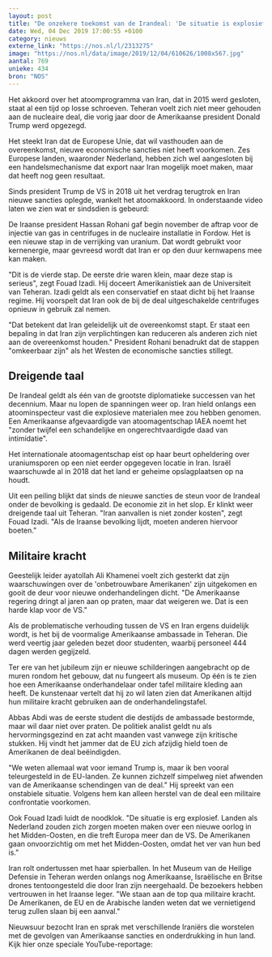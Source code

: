 ```yaml
---
layout: post
title: "De onzekere toekomst van de Irandeal: 'De situatie is explosief'"
date: Wed, 04 Dec 2019 17:00:55 +0100
category: nieuws
externe_link: "https://nos.nl/l/2313275"
image: "https://nos.nl/data/image/2019/12/04/610626/1008x567.jpg"
aantal: 769
unieke: 434
bron: "NOS"
---
```


<p>Het akkoord over het atoomprogramma van Iran, dat in 2015 werd gesloten, staat al een tijd op losse schroeven. Teheran voelt zich niet meer gehouden aan de nucleaire deal, die vorig jaar door de Amerikaanse president Donald Trump werd opgezegd.</p>
<p>Het steekt Iran dat de Europese Unie, dat wil vasthouden aan de overeenkomst, nieuwe economische sancties niet heeft voorkomen. Zes Europese landen, waaronder Nederland, hebben zich wel aangesloten bij een handelsmechanisme dat export naar Iran mogelijk moet maken, maar dat heeft nog geen resultaat. </p>
<p>Sinds president Trump de VS in 2018 uit het verdrag terugtrok en Iran nieuwe sancties oplegde, wankelt het atoomakkoord. In onderstaande video laten we zien wat er sindsdien is gebeurd:</p>
<p>De Iraanse president Hassan Rohani gaf begin november de aftrap voor de injectie van gas in centrifuges in de nucleaire installatie in Fordow. Het is een nieuwe stap in de verrijking van uranium. Dat wordt gebruikt voor kernenergie, maar gevreesd wordt dat Iran er op den duur kernwapens mee kan maken.</p>
<p>"Dit is de vierde stap. De eerste drie waren klein, maar deze stap is serieus", zegt Fouad Izadi. Hij doceert Amerikanistiek aan de Universiteit van Teheran. Izadi geldt als een conservatief en staat dicht bij het Iraanse regime. Hij voorspelt dat Iran ook de bij de deal uitgeschakelde centrifuges opnieuw in gebruik zal nemen.</p>
<p>"Dat betekent dat Iran geleidelijk uit de overeenkomst stapt. Er staat een bepaling in dat Iran zijn verplichtingen kan reduceren als anderen zich niet aan de overeenkomst houden." President Rohani benadrukt dat de stappen "omkeerbaar zijn" als het Westen de economische sancties stillegt.</p>
<h2>Dreigende taal</h2>
<p>De Irandeal geldt als één van de grootste diplomatieke successen van het decennium. Maar nu lopen de spanningen weer op. Iran hield onlangs een atoominspecteur vast die explosieve materialen mee zou hebben genomen. Een Amerikaanse afgevaardigde van atoomagentschap IAEA noemt het "zonder twijfel een schandelijke en ongerechtvaardigde daad van intimidatie".</p>
<p>Het internationale atoomagentschap eist op haar beurt opheldering over uraniumsporen op een niet eerder opgegeven locatie in Iran. Israël waarschuwde al in 2018 dat het land er geheime opslagplaatsen op na houdt.</p>
<p>Uit een peiling blijkt dat sinds de nieuwe sancties de steun voor de Irandeal onder de bevolking is gedaald. De economie zit in het slop. Er klinkt weer dreigende taal uit Teheran. "Iran aanvallen is niet zonder kosten", zegt Fouad Izadi. "Als de Iraanse bevolking lijdt, moeten anderen hiervoor boeten."</p>
<h2>Militaire kracht</h2>
<p>Geestelijk leider ayatollah Ali Khamenei voelt zich gesterkt dat zijn waarschuwingen over de 'onbetrouwbare Amerikanen' zijn uitgekomen en gooit de deur voor nieuwe onderhandelingen dicht. "De Amerikaanse regering dringt al jaren aan op praten, maar dat weigeren we. Dat is een harde klap voor de VS."</p>
<p>Als de problematische verhouding tussen de VS en Iran ergens duidelijk wordt, is het bij de voormalige Amerikaanse ambassade in Teheran. Die werd veertig jaar geleden bezet door studenten, waarbij personeel 444 dagen werden gegijzeld.</p>
<p>Ter ere van het jubileum zijn er nieuwe schilderingen aangebracht op de muren rondom het gebouw, dat nu fungeert als museum. Op één is te zien hoe een Amerikaanse onderhandelaar onder tafel militaire kleding aan heeft. De kunstenaar vertelt dat hij zo wil laten zien dat Amerikanen altijd hun militaire kracht gebruiken aan de onderhandelingstafel.</p>
<p>Abbas Abdi was de eerste student die destijds de ambassade bestormde, maar wil daar niet over praten. De politiek analist geldt nu als hervormingsgezind en zat acht maanden vast vanwege zijn kritische stukken. Hij vindt het jammer dat de EU zich afzijdig hield toen de Amerikanen de deal beëindigden.</p>
<p>"We weten allemaal wat voor iemand Trump is, maar ik ben vooral teleurgesteld in de EU-landen. Ze kunnen zichzelf simpelweg niet afwenden van de Amerikaanse schendingen van de deal." Hij spreekt van een onstabiele situatie. Volgens hem kan alleen herstel van de deal een militaire confrontatie voorkomen.</p>
<p>Ook Fouad Izadi luidt de noodklok. "De situatie is erg explosief. Landen als Nederland zouden zich zorgen moeten maken over een nieuwe oorlog in het Midden-Oosten, en die treft Europa meer dan de VS. De Amerikanen gaan onvoorzichtig om met het Midden-Oosten, omdat het ver van hun bed is."</p>
<p>Iran rolt ondertussen met haar spierballen. In het Museum van de Heilige Defensie in Teheran werden onlangs nog Amerikaanse, Israëlische en Britse drones tentoongesteld die door Iran zijn neergehaald. De bezoekers hebben vertrouwen in het Iraanse leger. "We staan aan de top qua militaire kracht. De Amerikanen, de EU en de Arabische landen weten dat we vernietigend terug zullen slaan bij een aanval."</p>
<p>Nieuwsuur bezocht Iran en sprak met verschillende Iraniërs die worstelen met de gevolgen van Amerikaanse sancties en onderdrukking in hun land. Kijk hier onze speciale YouTube-reportage:</p>
